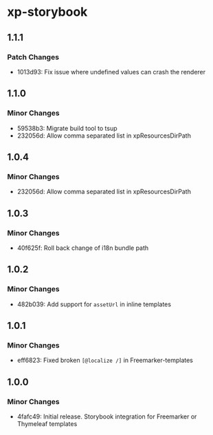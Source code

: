 # xp-storybook

## 1.1.1

### Patch Changes

- 1013d93: Fix issue where undefined values can crash the renderer

## 1.1.0

### Minor Changes

- 59538b3: Migrate build tool to tsup
- 232056d: Allow comma separated list in xpResourcesDirPath

## 1.0.4

### Minor Changes

- 232056d: Allow comma separated list in xpResourcesDirPath

## 1.0.3

### Minor Changes

- 40f625f: Roll back change of i18n bundle path

## 1.0.2

### Minor Changes

- 482b039: Add support for `assetUrl` in inline templates

## 1.0.1

### Minor Changes

- eff6823: Fixed broken `[@localize /]` in Freemarker-templates

## 1.0.0

### Minor Changes

- 4fafc49: Initial release. Storybook integration for Freemarker or Thymeleaf templates
